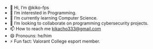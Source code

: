 - 👋 Hi, I’m @kiko-fps
- 👀 I’m interested in Programming.
- 🌱 I’m currently learning Computer Science.
- 💞️ I’m looking to collaborate on programming cybersecurity projects.
- 📫 How to reach me kikacho333@gmail.com
- 😄 Pronouns: he/him
- ⚡ Fun fact: Valorant College esport member.
<!---
kiko-fps/kiko-fps is a ✨ special ✨ repository because its `README.md` (this file) appears on your GitHub profile.
You can click the Preview link to take a look at your changes.
--->
